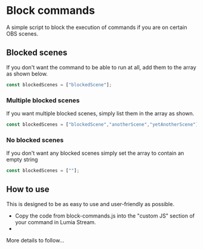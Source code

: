 # Block commands

A simple script to block the execution of commands if you are on certain OBS scenes.

## Blocked scenes

If you don't want the command to be able to run at all, add them to the array as shown below.

```Javascript
const blockedScenes = ["blockedScene"];
```

### Multiple blocked scenes

If you want multiple blocked scenes, simply list them in the array as shown.

```Javascript
const blockedScenes = ["blockedScene","anotherScene","yetAnotherScene"];
```

### No blocked scenes

If you don't want any blocked scenes simply set the array to contain an empty string

```Javascript
const blockedScenes = [""];
```

## How to use

This is designed to be as easy to use and user-friendly as possible.

- Copy the code from block-commands.js into the "custom JS" section of your command in Lumia Stream.
-

More details to follow...
